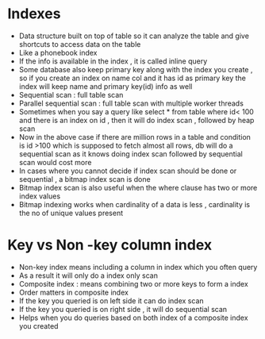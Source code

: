# Indexes

* Data structure built on top of table so it can analyze the table and give shortcuts to access data on the table
* Like a phonebook index
* If the info is available in the index , it is called inline query
* Some database also keep primary key along with the index you create , so if you create an index on name col and it has id as primary key 
the index will keep name and primary key(id) info as well
* Sequential scan : full table scan 
* Parallel sequential scan : full table scan with multiple worker threads
* Sometimes when you say a query like select * from table where id< 100 and there is an index on id , then it will do index 
scan , followed by heap scan
* Now in the above case if there are million rows in a table and condition is id >100 which is supposed to fetch almost
all rows, db will do a sequential scan as it knows doing index scan followed by sequential scan would cost more
* In cases where you cannot decide if index scan should be done or sequential , a bitmap index scan is done
* Bitmap index scan is also useful when the where clause has two or more index values 
* Bitmap indexing works when cardinality of a data is less , cardinality is the no of unique values present 

# Key vs Non -key column index 

* Non-key index means including a column in index which you often query
* As a result it will only do a index only scan 
* Composite index : means combining two or more keys to form a index
* Order matters in composite index
* If the key you queried is on left side it can do index scan
* If the key you queried is on right side , it will do sequential scan
* Helps when you do queries based on both index of a composite index you created
